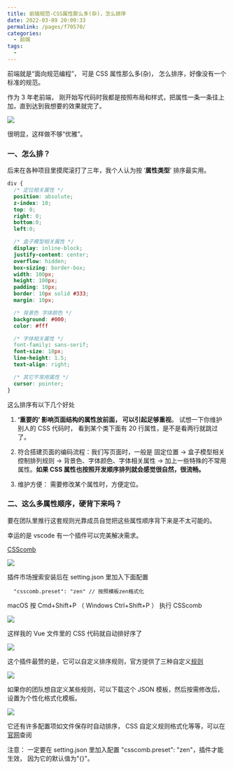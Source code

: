 ```yaml
---
title: 前端规范-CSS属性那么多(杂)，怎么排序
date: 2022-03-09 20:09:33
permalink: /pages/f70570/
categories:
  - 前端
tags:
  -
---
```


前端就是“面向规范编程”， 可是 CSS 属性那么多(杂)， 怎么排序，好像没有一个标准的规范。

作为 3 年老前端， 刚开始写代码时我都是按照布局和样式，把属性一条一条往上加，直到达到我想要的效果就完了。

![](https://qiniu.espe.work/blog/20220310002120.png)

很明显，这样做不够“优雅”。

### 一、怎么排？

后来在各种项目里摸爬滚打了三年，我个人认为按 ‘**属性类型**’ 排序最实用。

```CSS
div {
  /* 定位相关属性 */
  position: absolute;
  z-index: 10;
  top: 0;
  right: 0;
  bottom:0;
  left:0;

  /* 盒子模型相关属性 */
  display: inline-block;
  justify-content: center;
  overflow: hidden;
  box-sizing: border-box;
  width: 100px;
  height: 100px;
  padding: 10px;
  border: 10px solid #333;
  margin: 10px;

  /* 背景色 字体颜色 */
  background: #000;
  color: #fff

  /* 字体相关属性 */
  font-family: sans-serif;
  font-size: 18px;
  line-height: 1.5;
  text-align: right;

  /* 其它不常用属性 */
  cursor: pointer;
}
```

这么排序有以下几个好处

1. **‘重要的’ 影响页面结构的属性放前面， 可以引起足够重视**。 试想一下你维护别人的 CSS 代码时， 看到某个类下面有 20 行属性，是不是看两行就跳过了。

2. 符合搭建页面的编码流程：我们写页面时，一般是 固定位置 -> 盒子模型相关控制排列规则 -> 背景色、字体颜色、字体相关属性 -> 加上一些特殊的不常用属性。**如果 CSS 属性也按照开发顺序排列就会感觉很自然，很流畅。**

3. 维护方便： 需要修改某个属性时，方便定位。

### 二、这么多属性顺序，硬背下来吗？

要在团队里推行这套规则光靠成员自觉把这些属性顺序背下来是不太可能的。

幸运的是 vscode 有一个插件可以完美解决需求。

[CSScomb](https://marketplace.visualstudio.com/items?itemName=mrmlnc.vscode-csscomb)

![](https://qiniu.espe.work/blog/20220309234453.png)

插件市场搜索安装后在 setting.json 里加入下面配置

```shell
  "csscomb.preset": "zen" // 按照模板zen格式化
```

macOS 按 Cmd+Shift+P （ Windows Ctrl+Shift+P ） 执行 CSScomb

![](https://qiniu.espe.work/blog/1312314.gif)

这样我的 Vue 文件里的 CSS 代码就自动排好序了

![](https://qiniu.espe.work/blog/20220310002043.png)

这个插件最赞的是，它可以自定义排序规则，官方提供了三种自定义[规则](https://github.com/csscomb/csscomb.js/tree/dev/config)

![](https://qiniu.espe.work/blog/20220310000709.png)

如果你的团队想自定义某些规则，可以下载这个 JSON 模板，然后按需修改后，设置为个性化格式化模板。

![](https://qiniu.espe.work/blog/20220310000846.png)

它还有许多配置项如文件保存时自动排序， CSS 自定义规则格式化等等，可以在[官网](https://marketplace.visualstudio.com/items?itemName=mrmlnc.vscode-csscomb)查阅

注意： 一定要在 setting.json 里加入配置 "csscomb.preset": "zen"，插件才能生效， 因为它的默认值为"{}"。

